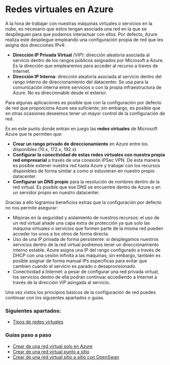 # Redes virtuales en Azure

A la hora de trabajar con nuestras máquinas virtuales o servicios en la nube, es necesario que estos tengan asociada una red en la que se desplieguen para que podamos interactuar con ellos. Por defecto, Azure realiza este despliegue empleando una configuración propia de red que les asigna dos direcciones IPv4:

- **Dirección IP Privada Virtual** *(VIP)*: dirección aleatoria asociada al servicio dentro de los rangos públicos asignados por Microsoft a Azure. Es la dirección que emplearemos para acceder al recurso a traves de Internet. 
- **Dirección IP Interna**: dirección aleatoria asociada al servicio dentro del rango interno de direccionamiento del datacenter. Se usa para la comunicación interna entre servicios o con la propia infraestructura de Azure. No es direccionable desde el exterior.

Para algunas aplicaciones es posible que con la configuración por defecto de red que proporciona Azure sea suficiente; sin embargo, es posible que en otras ocasiones deseemos tener un mayor control de la configuración de red. 

Es en este punto donde entran en juego las **redes virtuales** de Microsoft Azure que te permiten que:

- **Crear un rango privado de direccionamiento** en Azure entre los disponibles (10.x, 172.x, 192.x)
- **Configurar la conectividad de estas redes virtuales con nuestra propia red empresarial** a través de una conexión IPSec VPN. De esta manera es posible extener nuestra red hasta Azure y trabajar con los recursos disponibles de forma similar a como si estuvieran en nuestro propio datacenter.
- **Configurar un DNS propio** para la resolución de nombres dentro de la red virtual. Es posible que ese DNS se encuentre dentro de Azure o en un servidor propio en nuestro datacenter.

Gracias a ello logramos beneficios extras que la configuración por defecto no nos permite asegurar:

- Mejoras en la seguridad y aislamiento de nuestros recursos: el uso de un red virtual añade una capa extra de protección ya que solo las máquina virtuales o servicios que formen parte de la misma red pueden acceder los unos a los otros de forma directa. 
- Uso de una IP privada de forma persistente: si desplegamos nuestros servicios dentro de la red virtual podremos tener un direccionamiento interno estable. Azure asigna una IP del rango configurado a través de DHCP con una cesión infinita a las máquinas; sin embargo, también es posible asignar de forma manual IPs especificas para evitar que cambien cuando el servicio es parado o desaprovisionado.
- Conectividad a Internet: a pesar de configurar una red privada virtual, los servicios dentro de ella podran continuar accediendo a Internet a través de la dirección *VIP* asingada al servicio. 

Una vez vistos los principios básicos de la configuración de red puedes continuar con los siguientes apartados o guías. 

### Siguientes apartados: 
- [Tipos de redes virtuales](networking-types.md "Tipos de redes virtuales")

### Guías paso a paso 
- [Crear de una red virtual solo en Azure](networking-create-virtualNetwork-cloud.md "Crear una red virtual solo en Azure") 
- [Crear de una red virtual punto a sitio](networking-create-virtualNetwork-point2site.md "Crear de una red virtual punto a sitio") 
- [Crear de una red virtual sitio a sitio con OpenSwan](networking-create-virtualNetwork-site2site.md "Crear de una red virtual sitio a sitio con OpenSwan") 
